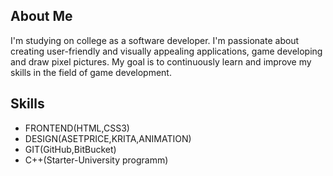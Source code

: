 ## About Me

I'm studying on college as a software developer. I'm passionate about creating user-friendly and visually appealing applications, game developing and draw pixel pictures. My goal is to continuously learn and improve my skills in the field of game development.

## Skills

- FRONTEND(HTML,CSS3)
- DESIGN(ASETPRICE,KRITA,ANIMATION)
- GIT(GitHub,BitBucket)
- С++(Starter-University programm)







